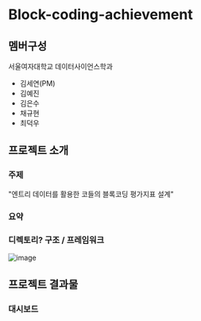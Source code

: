 # Block-coding-achievement

## 멤버구성
서울여자대학교 데이터사이언스학과
- 김세연(PM)
- 김예진
- 김은수
- 채규현
- 최덕우

## 프로젝트 소개
### 주제
"엔트리 데이터를 활용한 코들의 블록코딩 평가지표 설계"

### 요약

### 디렉토리? 구조 / 프레임워크
![image](https://github.com/seyeon78/Block-coding-achievement/assets/150774437/e25523e0-9c15-4137-b04a-68da98a565c4)



## 프로젝트 결과물
### 대시보드


